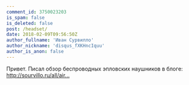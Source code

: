```yaml
---
comment_id: 3750023203
is_spam: false
is_deleted: false
post: /headset/
date: 2018-02-09T09:56:50Z
author_fullname: 'Иван Сурвилло'
author_nickname: 'disqus_fXKHncIquu'
author_is_anon: false
---
```


<p>Привет. Писал обзор беспроводных эпловских наушников в блоге: <a href="http://sourvillo.ru/all/airpods/" rel="nofollow noopener" title="http://sourvillo.ru/all/airpods/">http://sourvillo.ru/all/air...</a></p>
